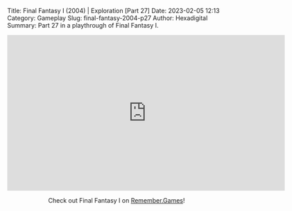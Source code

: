 Title: Final Fantasy I (2004) | Exploration [Part 27]
Date: 2023-02-05 12:13
Category: Gameplay
Slug: final-fantasy-2004-p27
Author: Hexadigital
Summary: Part 27 in a playthrough of Final Fantasy I.

<center><iframe src="https://www.youtube.com/embed/FFad6-Ux4zg?feature=oembed" allow="accelerometer; autoplay; encrypted-media; gyroscope; picture-in-picture" width="640" height="360" frameborder="0"></iframe>

Check out Final Fantasy I on [Remember.Games](https://remember.games/game/6866/final-fantasy-i-ii-dawn-of-souls/)!</center>

